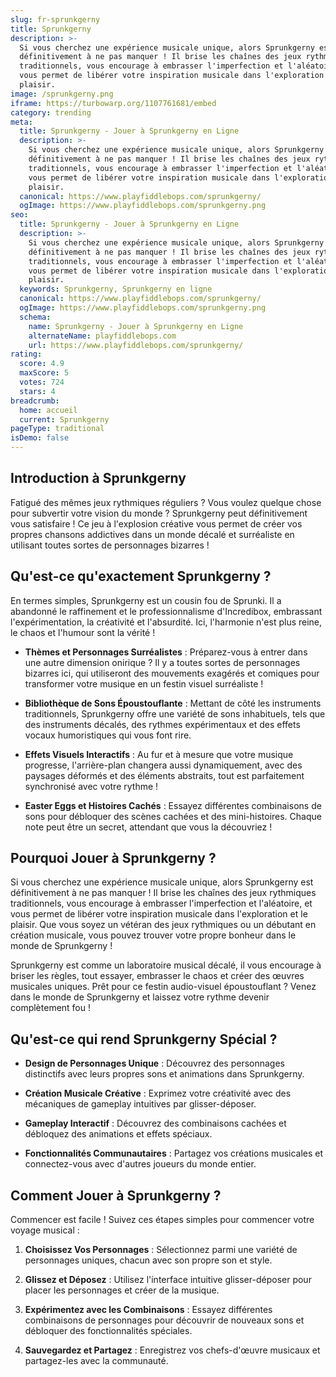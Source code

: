 ```yaml
---
slug: fr-sprunkgerny
title: Sprunkgerny
description: >-
  Si vous cherchez une expérience musicale unique, alors Sprunkgerny est
  définitivement à ne pas manquer ! Il brise les chaînes des jeux rythmiques
  traditionnels, vous encourage à embrasser l'imperfection et l'aléatoire, et
  vous permet de libérer votre inspiration musicale dans l'exploration et le
  plaisir.
image: /sprunkgerny.png
iframe: https://turbowarp.org/1107761681/embed
category: trending
meta:
  title: Sprunkgerny - Jouer à Sprunkgerny en Ligne
  description: >-
    Si vous cherchez une expérience musicale unique, alors Sprunkgerny est
    définitivement à ne pas manquer ! Il brise les chaînes des jeux rythmiques
    traditionnels, vous encourage à embrasser l'imperfection et l'aléatoire, et
    vous permet de libérer votre inspiration musicale dans l'exploration et le
    plaisir.
  canonical: https://www.playfiddlebops.com/sprunkgerny/
  ogImage: https://www.playfiddlebops.com/sprunkgerny.png
seo:
  title: Sprunkgerny - Jouer à Sprunkgerny en Ligne
  description: >-
    Si vous cherchez une expérience musicale unique, alors Sprunkgerny est
    définitivement à ne pas manquer ! Il brise les chaînes des jeux rythmiques
    traditionnels, vous encourage à embrasser l'imperfection et l'aléatoire, et
    vous permet de libérer votre inspiration musicale dans l'exploration et le
    plaisir.
  keywords: Sprunkgerny, Sprunkgerny en ligne
  canonical: https://www.playfiddlebops.com/sprunkgerny/
  ogImage: https://www.playfiddlebops.com/sprunkgerny.png
  schema:
    name: Sprunkgerny - Jouer à Sprunkgerny en Ligne
    alternateName: playfiddlebops.com
    url: https://www.playfiddlebops.com/sprunkgerny/
rating:
  score: 4.9
  maxScore: 5
  votes: 724
  stars: 4
breadcrumb:
  home: accueil
  current: Sprunkgerny
pageType: traditional
isDemo: false
---
```


## Introduction à Sprunkgerny

Fatigué des mêmes jeux rythmiques réguliers ? Vous voulez quelque chose pour subvertir votre vision du monde ? Sprunkgerny peut définitivement vous satisfaire ! Ce jeu à l'explosion créative vous permet de créer vos propres chansons addictives dans un monde décalé et surréaliste en utilisant toutes sortes de personnages bizarres !

## Qu'est-ce qu'exactement Sprunkgerny ?

En termes simples, Sprunkgerny est un cousin fou de Sprunki. Il a abandonné le raffinement et le professionnalisme d'Incredibox, embrassant l'expérimentation, la créativité et l'absurdité. Ici, l'harmonie n'est plus reine, le chaos et l'humour sont la vérité !

- **Thèmes et Personnages Surréalistes** : Préparez-vous à entrer dans une autre dimension onirique ? Il y a toutes sortes de personnages bizarres ici, qui utiliseront des mouvements exagérés et comiques pour transformer votre musique en un festin visuel surréaliste !

- **Bibliothèque de Sons Époustouflante** : Mettant de côté les instruments traditionnels, Sprunkgerny offre une variété de sons inhabituels, tels que des instruments décalés, des rythmes expérimentaux et des effets vocaux humoristiques qui vous font rire.

- **Effets Visuels Interactifs** : Au fur et à mesure que votre musique progresse, l'arrière-plan changera aussi dynamiquement, avec des paysages déformés et des éléments abstraits, tout est parfaitement synchronisé avec votre rythme !

- **Easter Eggs et Histoires Cachés** : Essayez différentes combinaisons de sons pour débloquer des scènes cachées et des mini-histoires. Chaque note peut être un secret, attendant que vous la découvriez !

## Pourquoi Jouer à Sprunkgerny ?

Si vous cherchez une expérience musicale unique, alors Sprunkgerny est définitivement à ne pas manquer ! Il brise les chaînes des jeux rythmiques traditionnels, vous encourage à embrasser l'imperfection et l'aléatoire, et vous permet de libérer votre inspiration musicale dans l'exploration et le plaisir. Que vous soyez un vétéran des jeux rythmiques ou un débutant en création musicale, vous pouvez trouver votre propre bonheur dans le monde de Sprunkgerny !

Sprunkgerny est comme un laboratoire musical décalé, il vous encourage à briser les règles, tout essayer, embrasser le chaos et créer des œuvres musicales uniques. Prêt pour ce festin audio-visuel époustouflant ? Venez dans le monde de Sprunkgerny et laissez votre rythme devenir complètement fou !

## Qu'est-ce qui rend Sprunkgerny Spécial ?

- **Design de Personnages Unique** : Découvrez des personnages distinctifs avec leurs propres sons et animations dans Sprunkgerny.

- **Création Musicale Créative** : Exprimez votre créativité avec des mécaniques de gameplay intuitives par glisser-déposer.

- **Gameplay Interactif** : Découvrez des combinaisons cachées et débloquez des animations et effets spéciaux.

- **Fonctionnalités Communautaires** : Partagez vos créations musicales et connectez-vous avec d'autres joueurs du monde entier.

## Comment Jouer à Sprunkgerny ?

Commencer est facile ! Suivez ces étapes simples pour commencer votre voyage musical :

1. **Choisissez Vos Personnages** : Sélectionnez parmi une variété de personnages uniques, chacun avec son propre son et style.

1. **Glissez et Déposez** : Utilisez l'interface intuitive glisser-déposer pour placer les personnages et créer de la musique.

1. **Expérimentez avec les Combinaisons** : Essayez différentes combinaisons de personnages pour découvrir de nouveaux sons et débloquer des fonctionnalités spéciales.

1. **Sauvegardez et Partagez** : Enregistrez vos chefs-d'œuvre musicaux et partagez-les avec la communauté.